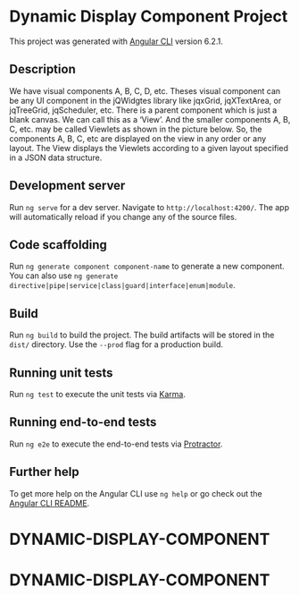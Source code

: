 # Dynamic Display Component Project

This project was generated with [Angular CLI](https://github.com/angular/angular-cli) version 6.2.1.

## Description

We have visual components A, B, C, D, etc. Theses visual component can be any UI component in the jQWidgtes library like jqxGrid, jqXTextArea, or jqTreeGrid, jqScheduler, etc.
There is a parent component which is just a blank canvas. We can call this as a ‘View’. And the smaller components A, B, C, etc. may be called Viewlets as shown in the picture below. So, the components A, B, C, etc are displayed on the view in any order or any layout. The View displays the Viewlets according to a given layout specified in a JSON data structure.

## Development server

Run `ng serve` for a dev server. Navigate to `http://localhost:4200/`. The app will automatically reload if you change any of the source files.

## Code scaffolding

Run `ng generate component component-name` to generate a new component. You can also use `ng generate directive|pipe|service|class|guard|interface|enum|module`.

## Build

Run `ng build` to build the project. The build artifacts will be stored in the `dist/` directory. Use the `--prod` flag for a production build.

## Running unit tests

Run `ng test` to execute the unit tests via [Karma](https://karma-runner.github.io).

## Running end-to-end tests

Run `ng e2e` to execute the end-to-end tests via [Protractor](http://www.protractortest.org/).

## Further help

To get more help on the Angular CLI use `ng help` or go check out the [Angular CLI README](https://github.com/angular/angular-cli/blob/master/README.md).
# DYNAMIC-DISPLAY-COMPONENT
# DYNAMIC-DISPLAY-COMPONENT
